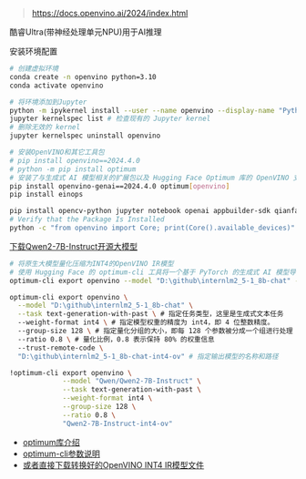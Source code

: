 > https://docs.openvino.ai/2024/index.html
>

酷睿Ultra(带神经处理单元NPU)用于AI推理

安装环境配置

```bash
# 创建虚拟环境
conda create -n openvino python=3.10
conda activate openvino

# 将环境添加到Jupyter
python -m ipykernel install --user --name openvino --display-name "Python (openvino)"
jupyter kernelspec list # 检查现有的 Jupyter kernel
# 删除无效的 kernel
jupyter kernelspec uninstall openvino

# 安装OpenVINO和其它工具包
# pip install openvino==2024.4.0
# python -m pip install optimum
# 安装了与生成式 AI 模型相关的扩展包以及 Hugging Face Optimum 库的 OpenVINO 支持模块
pip install openvino-genai==2024.4.0 optimum[openvino]
pip install einops

pip install opencv-python jupyter notebook openai appbuilder-sdk qianfan
# Verify that the Package Is Installed
python -c "from openvino import Core; print(Core().available_devices)"
```

[下载Qwen2-7B-Instruct开源大模型](https://huggingface.co/Qwen/Qwen2-7B-Instruct)

```bash
# 将原生大模型量化压缩为INT4的OpenVINO IR模型
# 使用 Hugging Face 的 optimum-cli 工具将一个基于 PyTorch 的生成式 AI 模型导出为 OpenVINO 格式，以便在 OpenVINO 框架中运行
optimum-cli export openvino --model "D:\github\internlm2_5-1_8b-chat" --task text-generation-with-past --weight-format int4 --group-size 128 --ratio 0.8 --trust-remote-code "D:\github\internlm2_5-1_8b-chat-int4-ov"

optimum-cli export openvino \
  --model "D:\github\internlm2_5-1_8b-chat" \
  --task text-generation-with-past \ # 指定任务类型，这里是生成式文本任务
  --weight-format int4 \ # 指定模型权重的精度为 int4，即 4 位整数精度。
  --group-size 128 \ # 指定量化分组的大小，即每 128 个参数被分成一个组进行处理
  --ratio 0.8 \ # 量化比例，0.8 表示保持 80% 的权重信息
  --trust-remote-code \
  "D:\github\internlm2_5-1_8b-chat-int4-ov" # 指定输出模型的名称和路径

!optimum-cli export openvino \
             --model "Qwen/Qwen2-7B-Instruct" \
             --task text-generation-with-past \
             --weight-format int4 \
             --group-size 128 \
             --ratio 0.8 \
             "Qwen2-7B-Instruct-int4-ov"
```

- [optimum库介绍](https://www.bilibili.com/video/BV1SQpceiEMh)
- [optimum-cli参数说明](https://huggingface.co/docs/optimum/intel/openvino/export)
- [或者直接下载转换好的OpenVINO INT4 IR模型文件](https://www.modelscope.cn/models/snake7gun/Qwen2-7B-Instruct-int4-ov)

